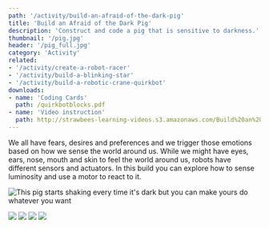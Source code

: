 ```yaml
---
path: '/activity/build-an-afraid-of-the-dark-pig'
title: 'Build an Afraid of the Dark Pig'
description: 'Construct and code a pig that is sensitive to darkness.'
thumbnail: '/pig.jpg'
header: '/pig_full.jpg'
category: 'Activity'
related:
- '/activity/create-a-robot-racer'
- '/activity/build-a-blinking-star'
- '/activity/build-a-robotic-crane-quirkbot'
downloads:
- name: 'Coding Cards'
  path: /quirkbotblocks.pdf
- name: 'Video instruction'
  path: http://strawbees-learning-videos.s3.amazonaws.com/Build%20an%20Afraid%20of%20the%20Dark%20Pig.mp4
---
```


<section component="youtube" url="https://youtu.be/o-oHIgKxDOo"></section>

We all have fears, desires and preferences and we trigger those emotions based on how we sense the world around us. While we might have eyes, ears, nose, mouth and skin to feel the world around us, robots have different sensors and actuators. In this build you can explore how to sense luminosity and use a motor to react to it.

![This pig starts shaking every time it's dark but you can make yours do whatever you want](/afraidofthedarkpig.gif)

<section component="gallery">

![](/shake.png)
![](/backandforth.png)
![](/sweep.png)
![](/shakeindark.png)

</section>
